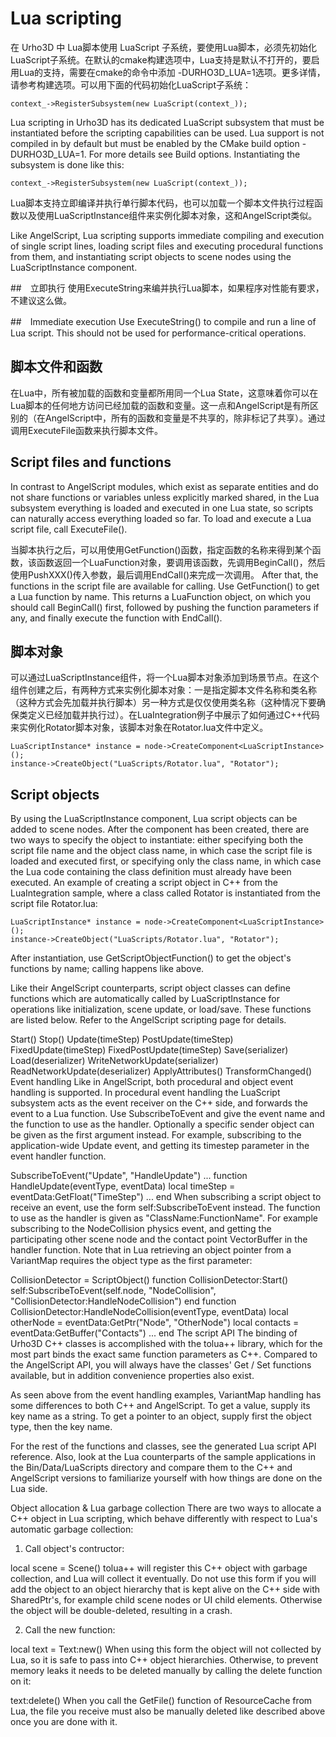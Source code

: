 # Lua scripting

在 Urho3D 中 Lua脚本使用 LuaScript 子系统，要使用Lua脚本，必须先初始化LuaScript子系统。在默认的cmake构建选项中，Lua支持是默认不打开的，要启用Lua的支持，需要在cmake的命令中添加 -DURHO3D_LUA=1选项。更多详情，请参考构建选项。可以用下面的代码初始化LuaScript子系统：

```
context_->RegisterSubsystem(new LuaScript(context_));
```

Lua scripting in Urho3D has its dedicated LuaScript subsystem that must be instantiated before the scripting capabilities can be used. Lua support is not compiled in by default but must be enabled by the CMake build option -DURHO3D_LUA=1. For more details see Build options. Instantiating the subsystem is done like this:

```
context_->RegisterSubsystem(new LuaScript(context_));
```

Lua脚本支持立即编译并执行单行脚本代码，也可以加载一个脚本文件执行过程函数以及使用LuaScriptInstance组件来实例化脚本对象，这和AngelScript类似。

Like AngelScript, Lua scripting supports immediate compiling and execution of single script lines, loading script files and executing procedural functions from them, and instantiating script objects to scene nodes using the LuaScriptInstance component.

##　立即执行
使用ExecuteString来编并执行Lua脚本，如果程序对性能有要求，不建议这么做。

##　Immediate execution
Use ExecuteString() to compile and run a line of Lua script. This should not be used for performance-critical operations.

## 脚本文件和函数
在Lua中，所有被加载的函数和变量都所用同一个Lua State，这意味着你可以在Lua脚本的任何地方访问已经加载的函数和变量。这一点和AngelScript是有所区别的（在AngelScript中，所有的函数和变量是不共享的，除非标记了共享）。通过调用ExecuteFile函数来执行脚本文件。

## Script files and functions
In contrast to AngelScript modules, which exist as separate entities and do not share functions or variables unless explicitly marked shared, in the Lua subsystem everything is loaded and executed in one Lua state, so scripts can naturally access everything loaded so far. To load and execute a Lua script file, call ExecuteFile().

当脚本执行之后，可以用使用GetFunction()函数，指定函数的名称来得到某个函数，该函数返回一个LuaFunction对象，要调用该函数，先调用BeginCall()，然后使用PushXXX()传入参数，最后调用EndCall()来完成一次调用。
After that, the functions in the script file are available for calling. Use GetFunction() to get a Lua function by name. This returns a LuaFunction object, on which you should call BeginCall() first, followed by pushing the function parameters if any, and finally execute the function with EndCall().

## 脚本对象
可以通过LuaScriptInstance组件，将一个Lua脚本对象添加到场景节点。在这个组件创建之后，有两种方式来实例化脚本对象：一是指定脚本文件名称和类名称（这种方式会先加载并执行脚本）另一种方式是仅仅使用类名称（这种情况下要确保类定义已经加载并执行过）。在LuaIntegration例子中展示了如何通过C++代码来实例化Rotator脚本对象，该脚本对象在Rotator.lua文件中定义。

```
LuaScriptInstance* instance = node->CreateComponent<LuaScriptInstance>();
instance->CreateObject("LuaScripts/Rotator.lua", "Rotator");
```
## Script objects
By using the LuaScriptInstance component, Lua script objects can be added to scene nodes. After the component has been created, there are two ways to specify the object to instantiate: either specifying both the script file name and the object class name, in which case the script file is loaded and executed first, or specifying only the class name, in which case the Lua code containing the class definition must already have been executed. An example of creating a script object in C++ from the LuaIntegration sample, where a class called Rotator is instantiated from the script file Rotator.lua:

```
LuaScriptInstance* instance = node->CreateComponent<LuaScriptInstance>();
instance->CreateObject("LuaScripts/Rotator.lua", "Rotator");
```
After instantiation, use GetScriptObjectFunction() to get the object's functions by name; calling happens like above.

Like their AngelScript counterparts, script object classes can define functions which are automatically called by LuaScriptInstance for operations like initialization, scene update, or load/save. These functions are listed below. Refer to the AngelScript scripting page for details.

Start()
Stop()
Update(timeStep)
PostUpdate(timeStep)
FixedUpdate(timeStep)
FixedPostUpdate(timeStep)
Save(serializer)
Load(deserializer)
WriteNetworkUpdate(serializer)
ReadNetworkUpdate(deserializer)
ApplyAttributes()
TransformChanged()
Event handling
Like in AngelScript, both procedural and object event handling is supported. In procedural event handling the LuaScript subsystem acts as the event receiver on the C++ side, and forwards the event to a Lua function. Use SubscribeToEvent and give the event name and the function to use as the handler. Optionally a specific sender object can be given as the first argument instead. For example, subscribing to the application-wide Update event, and getting its timestep parameter in the event handler function.

SubscribeToEvent("Update", "HandleUpdate")
...
function HandleUpdate(eventType, eventData)
    local timeStep = eventData:GetFloat("TimeStep")
    ...
end
When subscribing a script object to receive an event, use the form self:SubscribeToEvent instead. The function to use as the handler is given as "ClassName:FunctionName". For example subscribing to the NodeCollision physics event, and getting the participating other scene node and the contact point VectorBuffer in the handler function. Note that in Lua retrieving an object pointer from a VariantMap requires the object type as the first parameter:

CollisionDetector = ScriptObject()
function CollisionDetector:Start()
    self:SubscribeToEvent(self.node, "NodeCollision", "CollisionDetector:HandleNodeCollision")
end
function CollisionDetector:HandleNodeCollision(eventType, eventData)
    local otherNode = eventData:GetPtr("Node", "OtherNode")
    local contacts = eventData:GetBuffer("Contacts")
    ...
end
The script API
The binding of Urho3D C++ classes is accomplished with the tolua++ library, which for the most part binds the exact same function parameters as C++. Compared to the AngelScript API, you will always have the classes' Get / Set functions available, but in addition convenience properties also exist.

As seen above from the event handling examples, VariantMap handling has some differences to both C++ and AngelScript. To get a value, supply its key name as a string. To get a pointer to an object, supply first the object type, then the key name.

For the rest of the functions and classes, see the generated Lua script API reference. Also, look at the Lua counterparts of the sample applications in the Bin/Data/LuaScripts directory and compare them to the C++ and AngelScript versions to familiarize yourself with how things are done on the Lua side.

Object allocation & Lua garbage collection
There are two ways to allocate a C++ object in Lua scripting, which behave differently with respect to Lua's automatic garbage collection:

1) Call object's contructor:

local scene = Scene()
tolua++ will register this C++ object with garbage collection, and Lua will collect it eventually. Do not use this form if you will add the object to an object hierarchy that is kept alive on the C++ side with SharedPtr's, for example child scene nodes or UI child elements. Otherwise the object will be double-deleted, resulting in a crash.

2) Call the new function:

local text = Text:new()
When using this form the object will not collected by Lua, so it is safe to pass into C++ object hierarchies. Otherwise, to prevent memory leaks it needs to be deleted manually by calling the delete function on it:

text:delete()
When you call the GetFile() function of ResourceCache from Lua, the file you receive must also be manually deleted like described above once you are done with it.
